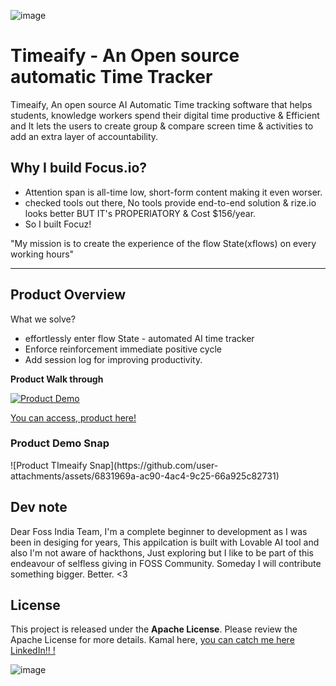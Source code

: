 ![image](https://github.com/user-attachments/assets/8a740951-a513-4346-8908-f04b344073e9)
# Timeaify - An Open source automatic Time Tracker


Timeaify, An open source AI Automatic Time tracking software that helps students, knowledge workers spend their digital time productive & Efficient and It lets the users to create group & compare screen time & activities to add an extra layer of accountability.

## Why I build Focus.io?
- Attention span is all-time low, short-form content making it even worser.
- checked tools out there, No tools provide end-to-end solution & rize.io looks better BUT IT's PROPERIATORY & Cost $156/year. 
- So I built Focuz! 


"My mission is to create the experience of the flow State(xflows) on every working hours"  

---

<h2> Product Overview </h2>

What we solve?
- effortlessly enter flow State - automated AI time tracker 
- Enforce reinforcement immediate positive cycle 
- Add session log for improving productivity.   

**Product Walk through**

[![Product Demo](https://img.youtube.com/vi/JSmzzVhZ2g8/0.jpg)](https://www.youtube.com/watch?v=JSmzzVhZ2g8)


  [You can access, product here! ](https://preview--timeaify.lovable.app/) 
    


<h3>Product Demo Snap</h3>
![Product TImeaify Snap](https://github.com/user-attachments/assets/6831969a-ac90-4ac4-9c25-66a925c82731)


<h2> Dev note </h2>
Dear Foss India Team,   
I'm a complete beginner to development as I was been in desiging for years, This appilcation is built with Lovable AI tool and also I'm not aware of hackthons, Just exploring but I like to be part of this endeavour of selfless giving in FOSS Community. Someday I will contribute something bigger. Better. <3 


<h2> License </h2>  

This project is released under the **Apache License**. Please review the Apache License for more details. Kamal here, 
[you can catch me here LinkedIn!! ! ](https://www.linkedin.com/in/kamalraaj07/) 

  
![image](https://github.com/user-attachments/assets/00800890-b75c-4970-b0fa-c72e8e574384)

